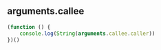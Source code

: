 


## arguments.callee
```js
(function () {
    console.log(String(arguments.callee.caller))
})()
```
